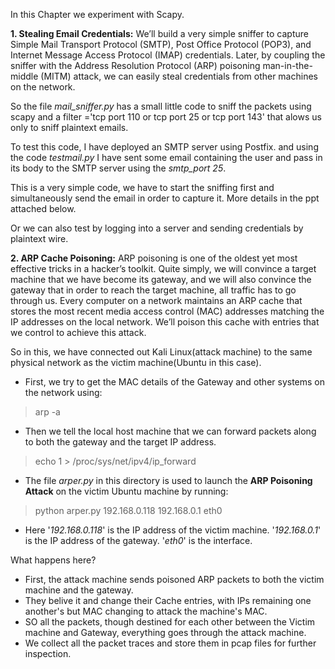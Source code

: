 In this Chapter we experiment with Scapy.

**1. Stealing Email Credentials:**
We’ll build a very simple sniffer to capture Simple
Mail Transport Protocol (SMTP), Post Office Protocol (POP3), and Internet
Message Access Protocol (IMAP) credentials. Later, by coupling the sniffer
with the Address Resolution Protocol (ARP) poisoning man-in-the-middle
(MITM) attack, we can easily steal credentials from other machines on the
network. 

So the file _mail_sniffer.py_ has a small little code to sniff the packets using scapy and a filter ='tcp port 110 or tcp port 25 or tcp port 143' that alows us only to sniff plaintext emails. 

To test this code, I have deployed an SMTP server using Postfix. and using the code _testmail.py_ I have sent some email containing the user and pass in its body to the SMTP server using the _smtp_port 25_. 

This is a very simple code, we have to start the sniffing first and simultaneously send the email in order to capture it. More details in the ppt attached below. 

Or we can also test by logging into a server and sending credentials by plaintext wire. 

**2. ARP Cache Poisoning:**
ARP poisoning is one of the oldest yet most effective tricks in a hacker’s
toolkit. Quite simply, we will convince a target machine that we have become
its gateway, and we will also convince the gateway that in order to reach
the target machine, all traffic has to go through us. Every computer on a
network maintains an ARP cache that stores the most recent media access
control (MAC) addresses matching the IP addresses on the local network.
We’ll poison this cache with entries that we control to achieve this attack.

So in this, we have connected out Kali Linux(attack machine) to the same physical network as the victim machine(Ubuntu in this case). 
- First, we try to get the MAC details of the Gateway and other systems on the network using:
>  arp -a
- Then we tell the local host machine that we can forward packets along to both the gateway and the target IP address.
>  echo 1 > /proc/sys/net/ipv4/ip_forward
- The file _arper.py_ in this directory is used to launch the **ARP Poisoning Attack** on the victim Ubuntu machine by running:
>  python arper.py 192.168.0.118 192.168.0.1 eth0
- Here '_192.168.0.118_' is the IP address of the victim machine. '_192.168.0.1_' is the IP address of the gateway. '_eth0_' is the interface.

What happens here?
- First, the attack machine sends poisoned ARP packets to both the victim machine and the gateway.
- They belive it and change their Cache entries, with IPs remaining one another's but MAC changing to attack the machine's MAC.
- SO all the packets, though destined for each other between the Victim machine and Gateway, everything goes through the attack machine.
- We collect all the packet traces and store them in pcap files for further inspection.


